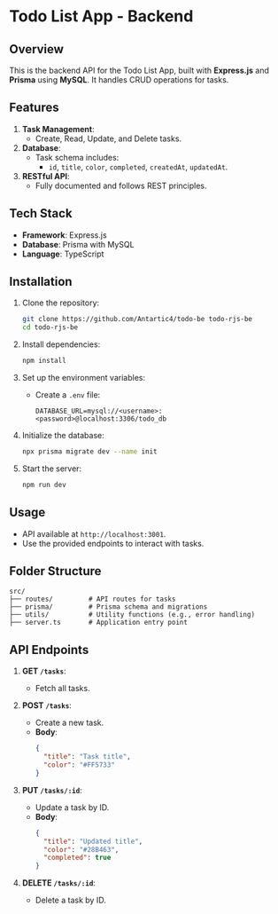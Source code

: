 # Todo List App - Backend

## Overview

This is the backend API for the Todo List App, built with **Express.js** and **Prisma** using **MySQL**. It handles CRUD operations for tasks.

## Features

1. **Task Management**:
   - Create, Read, Update, and Delete tasks.
2. **Database**:
   - Task schema includes:
     - `id`, `title`, `color`, `completed`, `createdAt`, `updatedAt`.
3. **RESTful API**:
   - Fully documented and follows REST principles.

## Tech Stack

- **Framework**: Express.js
- **Database**: Prisma with MySQL
- **Language**: TypeScript

## Installation

1. Clone the repository:

   ```bash
   git clone https://github.com/Antartic4/todo-be todo-rjs-be
   cd todo-rjs-be
   ```

2. Install dependencies:

   ```bash
   npm install
   ```

3. Set up the environment variables:

   - Create a `.env` file:
     ```env
     DATABASE_URL=mysql://<username>:<password>@localhost:3306/todo_db
     ```

4. Initialize the database:

   ```bash
   npx prisma migrate dev --name init
   ```

5. Start the server:
   ```bash
   npm run dev
   ```

## Usage

- API available at `http://localhost:3001`.
- Use the provided endpoints to interact with tasks.

## Folder Structure

```
src/
├── routes/         # API routes for tasks
├── prisma/         # Prisma schema and migrations
├── utils/          # Utility functions (e.g., error handling)
├── server.ts       # Application entry point
```

## API Endpoints

1. **GET `/tasks`**:

   - Fetch all tasks.

2. **POST `/tasks`**:

   - Create a new task.
   - **Body**:
     ```json
     {
       "title": "Task title",
       "color": "#FF5733"
     }
     ```

3. **PUT `/tasks/:id`**:

   - Update a task by ID.
   - **Body**:
     ```json
     {
       "title": "Updated title",
       "color": "#28B463",
       "completed": true
     }
     ```

4. **DELETE `/tasks/:id`**:
   - Delete a task by ID.

